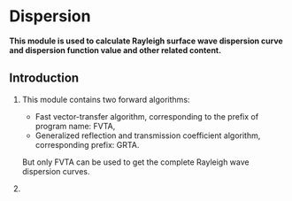 # **Dispersion**
**This module is used to calculate Rayleigh surface wave dispersion curve and dispersion function value and other related content.**

## Introduction
1. This module contains two forward algorithms:
    - Fast vector-transfer algorithm, corresponding to the prefix of program name: FVTA,
    - Generalized reflection and transmission coefficient algorithm, corresponding prefix: GRTA.

    But only FVTA can be used to get the complete Rayleigh wave dispersion curves.
    
2. 

